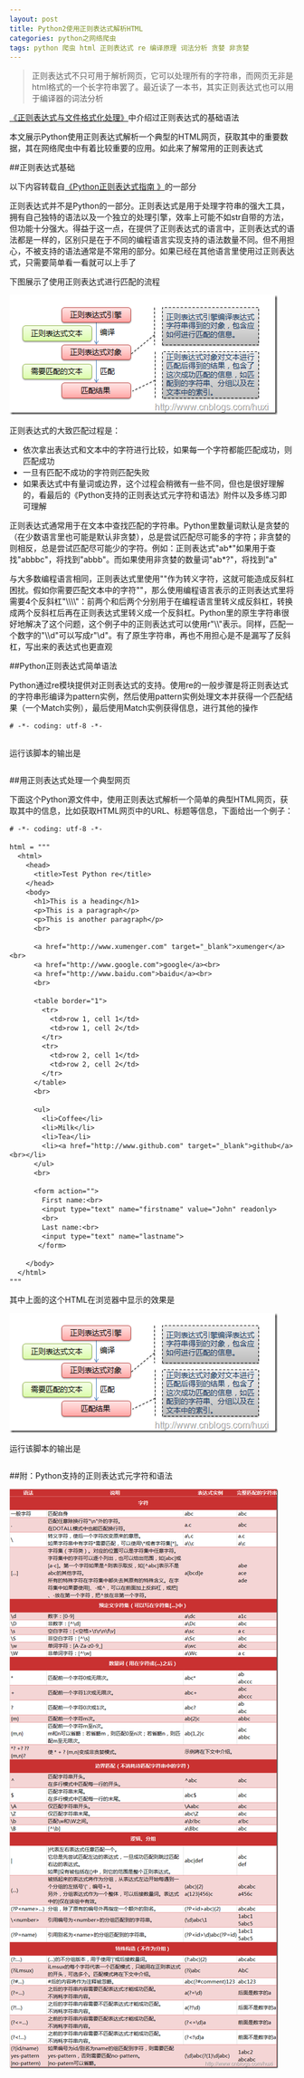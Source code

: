 ```yaml
---
layout: post
title: Python2使用正则表达式解析HTML
categories: python之网络爬虫
tags: python 爬虫 html 正则表达式 re 编译原理 词法分析 贪婪 非贪婪
---
```


>正则表达式不只可用于解析网页，它可以处理所有的字符串，而网页无非是html格式的一个长字符串罢了。最近读了一本书，其实正则表达式也可以用于编译器的词法分析

[《正则表达式与文件格式化处理》](http://www.xumenger.com/regex-20160904/)中介绍过正则表达式的基础语法

本文展示Python使用正则表达式解析一个典型的HTML网页，获取其中的重要数据，其在网络爬虫中有着比较重要的应用。如此来了解常用的正则表达式

##正则表达式基础

以下内容转载自[《Python正则表达式指南
》](http://www.cnblogs.com/huxi/archive/2010/07/04/1771073.html)的一部分

正则表达式并不是Python的一部分。正则表达式是用于处理字符串的强大工具，拥有自己独特的语法以及一个独立的处理引擎，效率上可能不如str自带的方法，但功能十分强大。得益于这一点，在提供了正则表达式的语言中，正则表达式的语法都是一样的，区别只是在于不同的编程语言实现支持的语法数量不同。但不用担心，不被支持的语法通常是不常用的部分。如果已经在其他语言里使用过正则表达式，只需要简单看一看就可以上手了

下图展示了使用正则表达式进行匹配的流程

![image](../media/image/2017-02-12/01.png)

正则表达式的大致匹配过程是：

* 依次拿出表达式和文本中的字符进行比较，如果每一个字符都能匹配成功，则匹配成功
* 一旦有匹配不成功的字符则匹配失败
* 如果表达式中有量词或边界，这个过程会稍微有一些不同，但也是很好理解的，看最后的《Python支持的正则表达式元字符和语法》附件以及多练习即可理解

正则表达式通常用于在文本中查找匹配的字符串。Python里数量词默认是贪婪的（在少数语言里也可能是默认非贪婪），总是尝试匹配尽可能多的字符；非贪婪的则相反，总是尝试匹配尽可能少的字符。例如：正则表达式"ab\*"如果用于查找"abbbc"，将找到"abbb"。而如果使用非贪婪的数量词"ab\*?"，将找到"a"

与大多数编程语言相同，正则表达式里使用"\"作为转义字符，这就可能造成反斜杠困扰。假如你需要匹配文本中的字符"\"，那么使用编程语言表示的正则表达式里将需要4个反斜杠"\\\\\\\\"：前两个和后两个分别用于在编程语言里转义成反斜杠，转换成两个反斜杠后再在正则表达式里转义成一个反斜杠。Python里的原生字符串很好地解决了这个问题，这个例子中的正则表达式可以使用r"\\\\"表示。同样，匹配一个数字的"\\\\d"可以写成r"\d"。有了原生字符串，再也不用担心是不是漏写了反斜杠，写出来的表达式也更直观

##Python正则表达式简单语法

Python通过re模块提供对正则表达式的支持。使用re的一般步骤是将正则表达式的字符串形编译为pattern实例，然后使用pattern实例处理文本并获得一个匹配结果（一个Match实例），最后使用Match实例获得信息，进行其他的操作

```
# -*- coding: utf-8 -*-


```

运行该脚本的输出是

```

```

##用正则表达式处理一个典型网页

下面这个Python源文件中，使用正则表达式解析一个简单的典型HTML网页，获取其中的信息，比如获取HTML网页中的URL、标题等信息，下面给出一个例子：

```
# -*- coding: utf-8 -*-

html = """
  <html>
    <head>
      <title>Test Python re</title>
    </head>
    <body>
      <h1>This is a heading</h1>
      <p>This is a paragraph</p>
      <p>This is another paragraph</p>
      <br>

      <a href="http://www.xumenger.com" target="_blank">xumenger</a><br>
      <a href="http://www.google.com">google</a><br>
      <a href="http://www.baidu.com">baidu</a><br>
      <br>

      <table border="1">
        <tr>
          <td>row 1, cell 1</td>
          <td>row 1, cell 2</td>
        </tr>
        <tr>
          <td>row 2, cell 1</td>
          <td>row 2, cell 2</td>
        </tr>
      </table>
      <br>

      <ul>
        <li>Coffee</li>
        <li>Milk</li>
        <li>Tea</li>
        <li><a href="http://www.github.com" target="_blank">github</a><br></li>
      </ul>
      <br>

      <form action="">
        First name:<br>
        <input type="text" name="firstname" value="John" readonly>
        <br>
        Last name:<br>
        <input type="text" name="lastname">
       </form> 
       
    </body>
  </html>
"""
```

其中上面的这个HTML在浏览器中显示的效果是

![image](../media/image/2017-02-12/01.png)

运行该脚本的输出是

```

```

##附：Python支持的正则表达式元字符和语法

![image](../media/image/2017-02-12/03.png)
